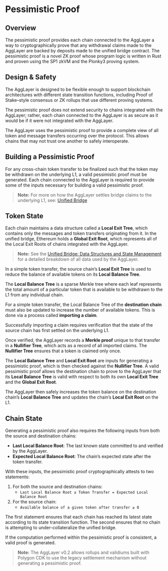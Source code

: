 <style>
   .git-revision-date-localized-plugin, .md-source-file, .md-content__button.md-icon {
      display: none;
   }
</style>

# Pessimistic Proof

## Overview
The pessimistic proof provides each chain connected to the AggLayer a way to cryptographically prove that any withdrawal claims made to the AggLayer are backed by deposits made to the unified bridge contract. The pessimistic proof is a novel ZK proof whose program logic is written in Rust and proven using the SP1 zkVM and the Plonky3 proving system.

## Design & Safety
The AggLayer is designed to be flexible enough to support blockchain architectures with different state transition functions, including Proof of Stake–style consensus or ZK rollups that use different proving systems.

The pessimistic proof does not extend security to chains integrated with the AggLayer; rather, each chain connected to the AggLayer is as secure as it would be if it were not integrated with the AggLayer.

The AggLayer uses the pessimistic proof to provide a complete view of all token and message transfers occurring over the protocol. This allows chains that may not trust one another to safely interoperate.

## Building a Pessimistic Proof
For any cross-chain token transfer to be finalized such that the token may be withdrawn on the underlying L1, a valid pessimistic proof must be generated. Each chain connected to the AggLayer is required to provide some of the inputs necessary for building a valid pessimistic proof.

> **Note:** For more on how the AggLayer settles bridge claims to the underlying L1, see: [Unified Bridge](#)

## Token State
Each chain maintains a data structure called a **Local Exit Tree**, which contains only the messages and token transfers originating from it. In the unified bridge, Ethereum holds a **Global Exit Root**, which represents all of the Local Exit Roots of chains integrated with the AggLayer.

> **Note:** See the [Unified Bridge: Data Structures and State Management](#) for a detailed breakdown of all data used by the AggLayer.

In a simple token transfer, the source chain’s **Local Exit Tree** is used to reduce the balance of available tokens on its **Local Balance Tree**.

The **Local Balance Tree** is a sparse Merkle tree where each leaf represents the total amount of a particular token that is available to be withdrawn to the L1 from any individual chain.

For a simple token transfer, the Local Balance Tree of the **destination chain** must also be updated to increase the number of available tokens. This is done via a process called **importing a claim**.

Successfully importing a claim requires verification that the state of the source chain has first settled on the underlying L1.

Once verified, the AggLayer records a **Merkle proof** unique to that transfer in a **Nullifier Tree**, which acts as a record of all imported claims. The **Nullifier Tree** ensures that a token is claimed only once.

The **Local Balance Tree** and **Local Exit Root** are inputs for generating a pessimistic proof, which is then checked against the **Nullifier Tree**. A valid pessimistic proof allows the destination chain to prove to the AggLayer that its **Local Balance Tree** is valid with respect to both its own **Local Exit Tree** and the **Global Exit Root**.

The AggLayer then safely increases the token balance on the destination chain’s **Local Balance Tree** and updates the chain’s **Local Exit Root** on the L1.

## Chain State
Generating a pessimistic proof also requires the following inputs from both the source and destination chains:

- **Last Local Balance Root**: The last known state committed to and verified by the AggLayer.
- **Expected Local Balance Root**: The chain’s expected state after the token transfer.

With these inputs, the pessimistic proof cryptographically attests to two statements:

1. For both the source and destination chains:
   - `Last Local Balance Root ± Token Transfer = Expected Local Balance Root`
2. For the source chain:
   - `Available balance of a given token after transfer ≥ 0`

The first statement ensures that each chain has reached its latest state according to its state transition function. The second ensures that no chain is attempting to under-collateralize the unified bridge.

If the computation performed within the pessimistic proof is consistent, a valid proof is generated.

> **Note:** The AggLayer v0.2 allows rollups and validiums built with Polygon CDK to use the legacy settlement mechanism without generating a pessimistic proof.


